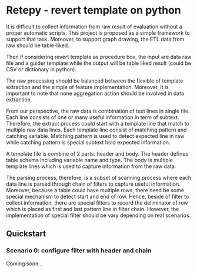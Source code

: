 # Retepy - revert template on python

It is difficult to collect information from raw result of evaluation
without a proper automatic scripts.
This project is proposed as a simple framework to support that task.
Moreover, to support graph drawing, the ETL data from raw should be table-liked.

Then if considering revert template as procedure box,
the input are data raw file and a guider template
while the output will be table liked result
(could be CSV or dictionary in python).

The raw processing should be balanced between
the flexible of template extraction and the simple of feature implementation.
Moreover, it is important to note that
none aggregation action should be involved in data extraction.

From our perspective, the raw data is combination of text lines in single file.
Each line consists of one or many useful information in term of subtext.
Therefore, the extract process could start with
a template line that match to multiple raw data lines.
Each template line consist of matching pattern and catching variable.
Matching pattern is used to detect expected line in raw
while catching pattern is special subtext hold expected information.

A template file is combine of 2 parts: header and body.
The header defines table schema including variable name and type.
The body is multiple template lines which is used to capture information
from the raw data.

The parsing process, therefore, is a subset of scanning process
where each data line is parsed through chain of filters
to capture useful information.
Moreover, because a table could have multiple rows,
there need be some special mechanism to detect start and end of row.
Hence, beside of filter to collect information,
there are special filters to record the deliminator of row
which is placed as first and last pattern line in filter chain.
However, the implementation of special filter should be vary
depending on real scenarios.

## Quickstart

### Scenario 0: configure filter with header and chain

Coming soon...
